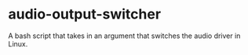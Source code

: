 # audio-output-switcher
A bash script that takes in an argument that switches the audio driver in Linux.
